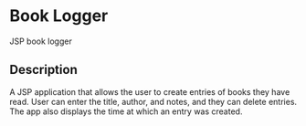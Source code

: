 # Book Logger

JSP book logger

## Description

A JSP application that allows the user to create entries of books they have read.
User can enter the title, author, and notes, and they can delete entries.
The app also displays the time at which an entry was created.

